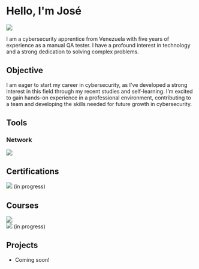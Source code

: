 # Hello, I'm José
<a href="https://linkedin.com/in/josealvarezca"><img src="https://img.shields.io/badge/-LinkedIn-0072b1?&style=for-the-badge&logo=linkedin&logoColor=white" /></a>

I am a cybersecurity apprentice from Venezuela with five years of experience as a manual QA tester. I have a profound interest in technology and a strong dedication to solving complex problems.

## Objective

I am eager to start my career in cybersecurity, as I've developed a strong interest in this field through my recent studies and self-learning. I’m excited to gain hands-on experience in a professional environment, contributing to a team and developing the skills needed for future growth in cybersecurity.

## Tools

### Network
<div>
    <img src="https://img.shields.io/badge/-Wireshark-1679A7?&style=for-the-badge&logo=Wireshark&logoColor=white" />
</div>

## Certifications
<div>
<img src="https://img.shields.io/badge/-Security%2B-FF0000?&style=for-the-badge&logo=CompTIA&logoColor=white" /> (in progress)
</div>

## Courses
<div>
<img src="https://img.shields.io/badge/Cisco-Junior%20Cybersecurity%20Analyst%20Career%20Path-1BA0D7?style=for-the-badge&logo=Cisco&logoColor=white" /><br/>
<img src="https://img.shields.io/badge/Google-Cybersecurity%20Professional%20Certificate-4285F4?style=for-the-badge&logo=Google&logoColor=white" /> (in progress)
</div>

## Projects
- Coming soon!
